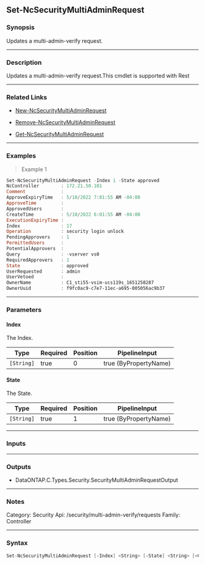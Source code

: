 Set-NcSecurityMultiAdminRequest
-------------------------------

### Synopsis
Updates a multi-admin-verify request.

---

### Description

Updates a multi-admin-verify request.This cmdlet is supported with Rest

---

### Related Links
* [New-NcSecurityMultiAdminRequest](New-NcSecurityMultiAdminRequest)

* [Remove-NcSecurityMultiAdminRequest](Remove-NcSecurityMultiAdminRequest)

* [Get-NcSecurityMultiAdminRequest](Get-NcSecurityMultiAdminRequest)

---

### Examples
> Example 1

```PowerShell
Set-NcSecurityMultiAdminRequest -Index 1 -State approved
NcController        : 172.21.50.101
Comment             :
ApproveExpiryTime   : 5/10/2022 7:01:55 AM -04:00
ApproveTime         :
ApprovedUsers       :
CreateTime          : 5/10/2022 6:01:55 AM -04:00
ExecutionExpiryTime :
Index               : 17
Operation           : security login unlock
PendingApprovers    : 1
PermittedUsers      :
PotentialApprovers  :
Query               : -vserver vs0
RequiredApprovers   : 1
State               : approved
UserRequested       : admin
UserVetoed          :
OwnerName           : C1_sti55-vsim-ucs119s_1651258287
OwnerUuid           : f9fc0ac9-c7e7-11ec-a695-005056ac9b37

```

---

### Parameters
#### **Index**
The Index.

|Type      |Required|Position|PipelineInput        |
|----------|--------|--------|---------------------|
|`[String]`|true    |0       |true (ByPropertyName)|

#### **State**
The State.

|Type      |Required|Position|PipelineInput        |
|----------|--------|--------|---------------------|
|`[String]`|true    |1       |true (ByPropertyName)|

---

### Inputs

---

### Outputs
* DataONTAP.C.Types.Security.SecurityMultiAdminRequestOutput

---

### Notes
Category: Security
Api: /security/multi-admin-verify/requests
Family: Controller

---

### Syntax
```PowerShell
Set-NcSecurityMultiAdminRequest [-Index] <String> [-State] <String> [<CommonParameters>]
```

